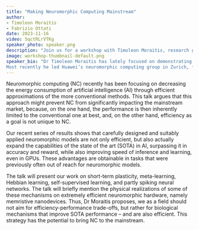 ```yaml
---
title: "Making Neuromorphic Computing Mainstream"
author: 
- Timoleon Moraitis
- Fabrizio Ottati
date: 2023-11-16
video: 5qctRLrVTKg
speaker_photo: speaker.png
description: "Join us for a workshop with Timoleon Moraitis, research group leader in neuromorphic computing, at the interface of computational neuroscience with artificial intelligence."
image: workshop-thumbnail-default.png
speaker_bio: "Dr Timoleon Moraitis has lately focused on demonstrating that the potential of neuromorphic computing extends beyond efficiency, into capabilities and performance that surpass the state of the art in conventional AI. His work with his team ranges from computational neuroscience to deep learning, from theoretical modelling to neuromorphic hardware emulation in nanodevices, and from academic publications to some of the first neuromorphic products in the market.
Most recently he led Huawei’s neuromorphic computing group in Zurich, following a position at IBM Research – Zurich. Earlier, during his PhD studies at the Institute of Neuroinformatics (University of Zurich and ETH Zurich), his work included machine learning models of the sensorimotor system, implementation of neuromorphic brain-machine interfaces, surgery and electrophysiology experiments on rats, psychophysics in humans, as well as configuring and using spiking neuromorphic processors."
---
```


Neuromorphic computing (NC) recently has been focusing on decreasing the energy consumption of artificial intelligence (AI) through efficient approximations of the more conventional methods. This talk argues that this approach might prevent NC from significantly impacting the mainstream market, because, on the one hand, the performance is then inherently limited to the conventional one at best, and, on the other hand, efficiency as a goal is not unique to NC. 

Our recent series of results shows that carefully designed and suitably applied neuromorphic models are not only efficient, but also actually expand the capabilities of the state of the art (SOTA) in AI, surpassing it in accuracy and reward, while also improving speed of inference and learning, even in GPUs. These advantages are obtainable in tasks that were previously often out of reach for neuromorphic models.

The talk will present our work on short-term plasticity, meta-learning, Hebbian learning, self-supervised learning, and partly spiking neural networks. The talk will briefly mention the physical realizations of some of these mechanisms on extremely efficient neuromorphic hardware, namely memristive nanodevices. Thus, Dr Moraitis proposes, we as a field should not aim for efficiency-performance trade-offs, but rather for biological mechanisms that improve SOTA performance – and are also efficient. This strategy has the potential to bring NC to the mainstream.
